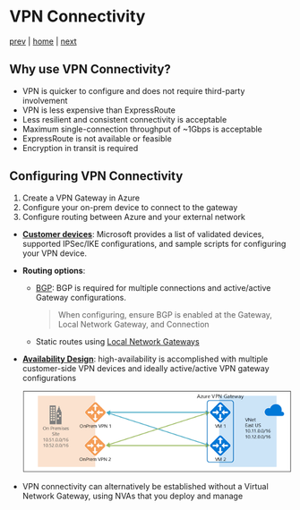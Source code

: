 # VPN Connectivity

[prev](./hybrid-connectivity-overview.md) | [home](./readme.md)  | [next](./er-connectivity.md)

## Why use VPN Connectivity?

- VPN is quicker to configure and does not require third-party involvement
- VPN is less expensive than ExpressRoute
- Less resilient and consistent connectivity is acceptable
- Maximum single-connection throughput of ~1Gbps is acceptable
- ExpressRoute is not available or feasible
- Encryption in transit is required

## Configuring VPN Connectivity


1. Create a VPN Gateway in Azure
1. Configure your on-prem device to connect to the gateway
1. Configure routing between Azure and your external network

- [**Customer devices**](https://docs.microsoft.com/azure/vpn-gateway/vpn-gateway-about-vpn-devices): Microsoft provides a list of validated devices, supported IPSec/IKE configurations, and sample scripts for configuring your VPN device.
- **Routing options**:
  - [BGP](https://docs.microsoft.com/azure/vpn-gateway/vpn-gateway-bgp-overview): BGP is required for multiple connections and active/active Gateway configurations.
    > When configuring, ensure BGP is enabled at the Gateway, Local Network Gateway, and Connection
  - Static routes using [Local Network Gateways](https://docs.microsoft.com/azure/vpn-gateway/vpn-gateway-about-vpn-gateway-settings#lng)
- [**Availability Design**](https://docs.microsoft.com/azure/vpn-gateway/vpn-gateway-highlyavailable): high-availability is accomplished with multiple customer-side VPN devices and ideally active/active VPN gateway configurations

  ![VPN dual-redundancy diagram](./png/vpn-dual-redundancy.png)

- VPN connectivity can alternatively be established without a Virtual Network Gateway, using NVAs that you deploy and manage
